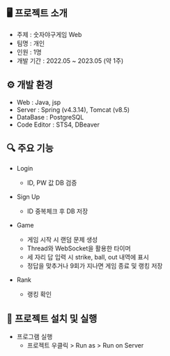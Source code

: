 ## 🖥 프로젝트 소개
- 주제 : 숫자야구게임 Web
- 팀명 : 개인
- 인원 : 1명
- 개발 기간 : 2022.05 ~ 2023.05 (약 1주)


## ⚙ 개발 환경
- Web : Java, jsp
- Server : Spring (v4.3.14), Tomcat (v8.5)
- DataBase : PostgreSQL
- Code Editor : STS4, DBeaver


## 🔍 주요 기능
- Login
  - ID, PW 값 DB 검증

- Sign Up
  - ID 중복체크 후 DB 저장

- Game
  - 게임 시작 시 랜덤 문제 생성
  - Thread와 WebSocket을 활용한 타이머
  - 세 자리 답 입력 시 strike, ball, out 내역에 표시
  - 정답을 맞추거나 9회가 지나면 게임 종료 및 랭킹 저장

- Rank
  - 랭킹 확인


## 🔁 프로젝트 설치 및 실행
- 프로그램 실행
  - 프로젝트 우클릭 > Run as > Run on Server
